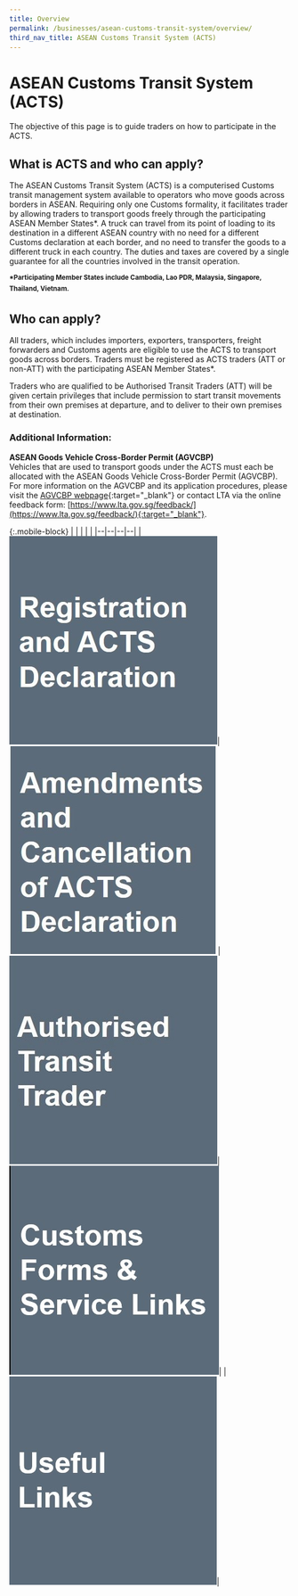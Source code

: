 ```yaml
---
title: Overview
permalink: /businesses/asean-customs-transit-system/overview/
third_nav_title: ASEAN Customs Transit System (ACTS)
---
```

# ASEAN Customs Transit System (ACTS)

The objective of this page is to guide traders on how to participate in the ACTS.

## What is ACTS and who can apply? 

The ASEAN Customs Transit System (ACTS) is a computerised Customs transit management system available to operators who move goods across borders in ASEAN. Requiring only one Customs formality, it facilitates trader by allowing traders to transport goods freely through the participating ASEAN Member States*. A truck can travel from its point of loading to its destination in a different ASEAN country with no need for a different Customs declaration at each border, and no need to transfer the goods to a different truck in each country.  The duties and taxes are covered by a single guarantee for all the countries involved in the transit operation.<br>

<sup>**\*Participating Member States include Cambodia, Lao PDR, Malaysia, Singapore, Thailand, Vietnam.**

## Who can apply?

All traders, which includes importers, exporters, transporters, freight forwarders and Customs agents are eligible to use the ACTS to transport goods across borders.  Traders must be registered as ACTS traders (ATT or non-ATT) with the participating ASEAN Member States*.

Traders who are qualified to be Authorised Transit Traders (ATT) will be given certain privileges that include permission to start transit movements from their own premises at departure, and to deliver to their own premises at destination.

### Additional Information: 

**ASEAN Goods Vehicle Cross-Border Permit (AGVCBP)**<br>
Vehicles that are used to transport goods under the ACTS must each be allocated with the ASEAN Goods Vehicle Cross-Border Permit (AGVCBP). For more information on the AGVCBP and its application procedures, please visit the [AGVCBP webpage](https://acts.asean.org/traders-guide/ASEAN-goods){:target="_blank"}  or contact LTA via the online feedback form: [https://www.lta.gov.sg/feedback/](https://www.lta.gov.sg/feedback/){:target="_blank"}. 


{:.mobile-block}
|  |  |  |  |
|--|--|--|--|
|[![](/images/ACTS/Registration-and-ACTS-Declaration.jpg)](/businesses/ASEAN-Customs-Transit-System/Registration-and-ACTS-Declaration)|[![](/images/ACTS/Amendments-and-Cancellation.jpg)](/businesses/ASEAN-Customs-Transit-System/overview/amendments-and-cancellation-of-ACTS-declaration) |[![](/images/ACTS/ATT.jpg)](/businesses/asean-customs-transit-system/overview/att)| [![](/images/ACTS/Customs-Forms-&-Service-Links.jpg)](/eservices/customs-forms-and-service-links)|
| [![](/images/ACTS/Useful-Links.jpg)](/businesses/ASEAN-Customs-Transit-System/overview/useful-links)|  

